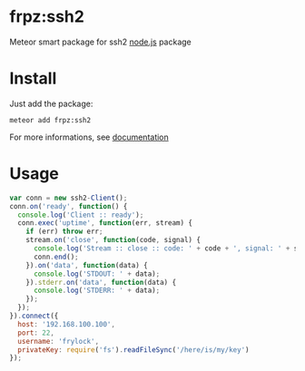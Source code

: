 frpz:ssh2
=========

Meteor smart package for ssh2 [node.js](https://www.npmjs.com/package/ssh2) package

# Install

Just add the package:

    meteor add frpz:ssh2

For more informations, see [documentation](https://www.npmjs.com/package/ssh2)

# Usage

```javascript
var conn = new ssh2-Client();
conn.on('ready', function() {
  console.log('Client :: ready');
  conn.exec('uptime', function(err, stream) {
    if (err) throw err;
    stream.on('close', function(code, signal) {
      console.log('Stream :: close :: code: ' + code + ', signal: ' + signal);
      conn.end();
    }).on('data', function(data) {
      console.log('STDOUT: ' + data);
    }).stderr.on('data', function(data) {
      console.log('STDERR: ' + data);
    });
  });
}).connect({
  host: '192.168.100.100',
  port: 22,
  username: 'frylock',
  privateKey: require('fs').readFileSync('/here/is/my/key')
});
 
```
